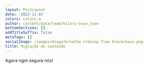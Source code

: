 ```yaml
---
layout: PostLayout
date: '2022-11-01'
colors: colors-a
author: content/data/team/hilary-ouse.json
bottomSections: []
addTitleSuffix: false
metaTags: []
socialImage: /images/diegofornalha staking flow blockchain.png
title: Migração do conteúdo
---
```

Agora ngm segura nós!
